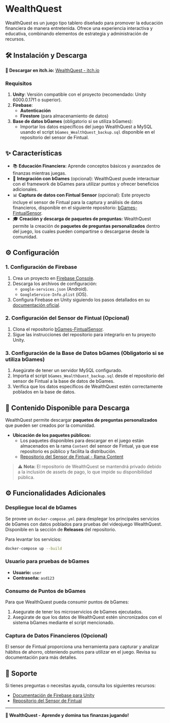 # WealthQuest

WealthQuest es un juego tipo tablero diseñado para promover la educación financiera de manera entretenida. Ofrece una experiencia interactiva y educativa, combinando elementos de estrategia y administración de recursos.

## 🛠️ Instalación y Descarga

**🔗 Descargar en itch.io:** [WealthQuest - itch.io](https://jonasotoaguilar.itch.io/wealthquest)

### Requisitos

1. **Unity**: Versión compatible con el proyecto (recomendado: Unity 6000.0.17f1 o superior).
2. **Firebase**:
   - **Autenticación**
   - **Firestore** (para almacenamiento de datos)
3. **Base de datos bGames** (obligatorio si se utiliza bGames):
   - Importar los datos específicos del juego WealthQuest a MySQL usando el script `bGames_WealthQuest_backup.sql` disponible en el repositorio del sensor de Fintual.

## ✨ Características

- 📚 **Educación Financiera:** Aprende conceptos básicos y avanzados de finanzas mientras juegas.
- 🌟 **Integración con bGames** (opcional): WealthQuest puede interactuar con el framework de bGames para utilizar puntos y ofrecer beneficios adicionales.
- 📊 **Captura de datos con Fintual Sensor** (opcional): Este proyecto incluye el sensor de Fintual para la captura y análisis de datos financieros, disponible en el siguiente repositorio: [bGames-FintualSensor](https://github.com/JonaSotoAguilar/bGames-FintualSensor.git).
- 🎓 **Creación y descarga de paquetes de preguntas:** WealthQuest permite la creación de **paquetes de preguntas personalizados** dentro del juego, los cuales pueden compartirse o descargarse desde la comunidad.

## ⚙️ Configuración

### 1. Configuración de Firebase

1. Crea un proyecto en [Firebase Console](https://console.firebase.google.com/).
2. Descarga los archivos de configuración:
   - `google-services.json` (Android).
   - `GoogleService-Info.plist` (iOS).
3. Configura Firebase en Unity siguiendo los pasos detallados en su [documentación oficial](https://firebase.google.com/docs/unity/setup?hl=es-419).

### 2. Configuración del Sensor de Fintual (Opcional)

1. Clona el repositorio [bGames-FintualSensor](https://github.com/JonaSotoAguilar/bGames-FintualSensor.git).
2. Sigue las instrucciones del repositorio para integrarlo en tu proyecto Unity.

### 3. Configuración de la Base de Datos bGames (Obligatorio si se utiliza bGames)

1. Asegúrate de tener un servidor MySQL configurado.
2. Importa el script `bGames_WealthQuest_backup.sql` desde el repositorio del sensor de Fintual a la base de datos de bGames.
3. Verifica que los datos específicos de WealthQuest estén correctamente poblados en la base de datos.

## 📝 Contenido Disponible para Descarga

WealthQuest permite descargar **paquetes de preguntas personalizados** que pueden ser creados por la comunidad.

- **Ubicación de los paquetes públicos:**  
  - Los paquetes disponibles para descargar en el juego están almacenados en la rama `Content` del sensor de Fintual, ya que ese repositorio es público y facilita la distribución.
  - [Repositorio del Sensor de Fintual - Rama Content](https://github.com/JonaSotoAguilar/bGames-FintualSensor/tree/Content)

> ⚠️ **Nota:** El repositorio de WealthQuest se mantendrá privado debido a la inclusión de assets de pago, lo que impide su disponibilidad pública.

## ⚙️ Funcionalidades Adicionales

### Despliegue local de bGames

Se provee un `docker-compose.yml`  para desplegar los principales servicios de bGames con datos poblados para pruebas del videojuego WealthQuest. Disponible en la sección de **Releases** del repositorio.

Para levantar los servicios:

```bash
docker-compose up --build
```

### Usuario para pruebas de bGames

- **Usuario:** `user`
- **Contraseña:** `asd123`

### Consumo de Puntos de bGames

Para que WealthQuest pueda consumir puntos de bGames:

1. Asegurate de tener los microservicios de bGames ejecutados.
2. Asegúrate de que los datos de WealthQuest estén sincronizados con el sistema bGames mediante el script mencionado.

### Captura de Datos Financieros (Opcional)

El sensor de Fintual proporciona una herramienta para capturar y analizar hábitos de ahorro, obteniendo puntos para utilizar en el juego. Revisa su documentación para más detalles.

## 🔧 Soporte

Si tienes preguntas o necesitas ayuda, consulta los siguientes recursos:

- [Documentación de Firebase para Unity](https://firebase.google.com/docs/unity/setup?hl=es-419)
- [Repositorio del Sensor de Fintual](https://github.com/JonaSotoAguilar/bGames-FintualSensor.git)

---

**💎 WealthQuest - Aprende y domina tus finanzas jugando!**

